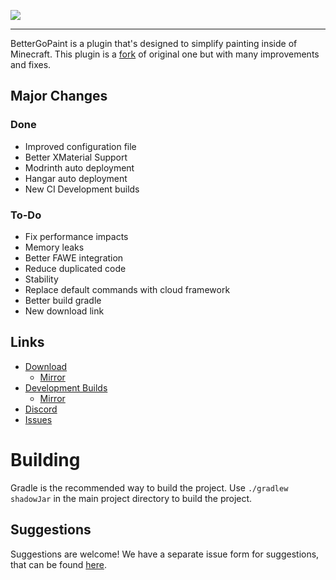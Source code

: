 <p>
    <img src="https://i.imgur.com/ulEwPm9.jpg">
</p>

---

BetterGoPaint is a plugin that's designed to simplify painting inside of Minecraft.
This plugin is a [fork](https://github.com/Arcaniax-Development/goPaint_1.14) of original one but with many improvements and 
fixes.  


## Major Changes
### Done
- Improved configuration file
- Better XMaterial Support
- Modrinth auto deployment
- Hangar auto deployment
- New CI Development builds

### To-Do
- Fix performance impacts
- Memory leaks
- Better FAWE integration
- Reduce duplicated code
- Stability
- Replace default commands with cloud framework
- Better build gradle
- New download link

## Links

* [Download](https://hangar.papermc.io/TheMeinerLP/BetterGoPaint)
  * [Mirror](https://modrinth.com/plugin/bettergopaint)
* [Development Builds](https://hangar.papermc.io/TheMeinerLP/BetterGoPaint)
  * [Mirror](https://modrinth.com/plugin/bettergopaint)
* [Discord](https://discord.onelitefeather.net)
* [Issues](https://github.com/TheMeinerLP/BetterGoPaint/issues)

# Building
Gradle is the recommended way to build the project. Use `./gradlew shadowJar` in the main project directory to build the project.

## Suggestions
Suggestions are welcome! We have a separate issue form for suggestions, that can be found [here](https://github.com/TheMeinerLP/BetterGoPaint/issues).
